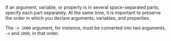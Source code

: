 If an argument, variable, or property is in several space-separated parts, specify each part separately. At the same time, it is important to preserve the order in which you declare arguments, variables, and properties.

The `-n 1000` argument, for instance, must be converted into two arguments, `-n` and `1000`, in that order.

